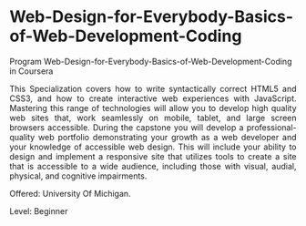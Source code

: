 # Web-Design-for-Everybody-Basics-of-Web-Development-Coding
Program Web-Design-for-Everybody-Basics-of-Web-Development-Coding in Coursera
<p align="justify">
This Specialization covers how to write syntactically correct HTML5 and CSS3, and how to create interactive web experiences with JavaScript. Mastering this range of technologies will allow you to develop high quality web sites that, work seamlessly on mobile, tablet, and large screen browsers accessible. During the capstone you will develop a professional-quality web portfolio demonstrating your growth as a web developer and your knowledge of accessible web design. This will include your ability to design and implement a responsive site that utilizes tools to create a site that is accessible to a wide audience, including those with visual, audial, physical, and cognitive impairments.
</p>
Offered: University Of Michigan.

Level: Beginner
